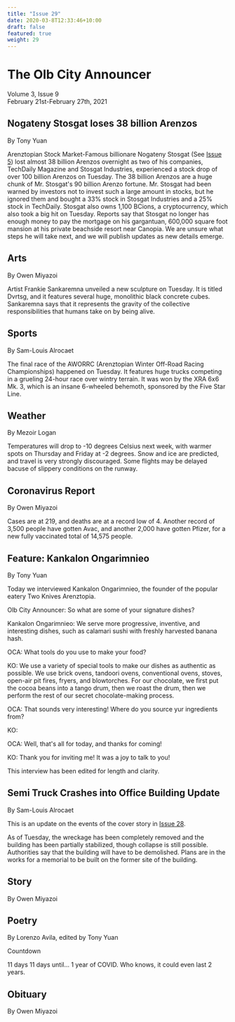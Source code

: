```yaml
---
title: "Issue 29"
date: 2020-03-8T12:33:46+10:00
draft: false
featured: true
weight: 29
---
```


# The Olb City Announcer
Volume 3, Issue 9    
February 21st-February 27th, 2021

## Nogateny Stosgat loses 38 billion Arenzos
By Tony Yuan

Arenztopian Stock Market-Famous billionare Nogateny Stosgat (See [Issue 5](arenztopia.com/news/issue-5)) lost almost 38 billion Arenzos overnight as two of his companies, TechDaily Magazine and Stosgat Industries, experienced a stock drop of over 100 billion Arenzos on Tuesday. The 38 billion Arenzos are a huge chunk of Mr. Stosgat's 90 billion Arenzo fortune. Mr. Stosgat had been warned by investors not to invest such a large amount in stocks, but he ignored them and bought a 33% stock in Stosgat Industries and a 25% stock in TechDaily. Stosgat also owns 1,100 BCions, a cryptocurrency, which also took a big hit on Tuesday. Reports say that Stosgat no longer has enough money to pay the mortgage on his gargantuan, 600,000 square foot mansion at his private beachside resort near Canopia. We are unsure what steps he will take next, and we will publish updates as new details emerge.

## Arts
By Owen Miyazoi

Artist Frankie Sankaremna unveiled a new sculpture on Tuesday. It is titled Dvrtsg, and it features several huge, monolithic black concrete cubes. Sankaremna says that it represents the gravity of the collective responsibilities that humans take on by being alive.

## Sports
By Sam-Louis Alrocaet

The final race of the AWORRC (Arenztopian Winter Off-Road Racing Championships) happened on Tuesday. It features huge trucks competing in a grueling 24-hour race over wintry terrain. It was won by the XRA 6x6 Mk. 3, which is an insane 6-wheeled behemoth, sponsored by the Five Star Line.

## Weather
By Mezoir Logan

Temperatures will drop to -10 degrees Celsius next week, with warmer spots on Thursday and Friday at -2 degrees. Snow and ice are predicted, and travel is very strongly discouraged. Some flights may be delayed bacuse of slippery conditions on the runway.

## Coronavirus Report
By Owen Miyazoi

Cases are at 219, and deaths are at a record low of 4. Another record of 3,500 people have gotten Avac, and another 2,000 have gotten Pfizer, for a new fully vaccinated total of 14,575 people.

## Feature: Kankalon Ongarimnieo
By Tony Yuan

Today we interviewed Kankalon Ongarimnieo, the founder of the popular eatery Two Knives Arenztopia.

Olb City Announcer: So what are some of your signature dishes?

Kankalon Ongarimnieo: We serve more progressive, inventive, and interesting dishes, such as calamari sushi with freshly harvested banana hash. 

OCA: What tools do you use to make your food?

KO: We use a variety of special tools to make our dishes as authentic as possible. We use brick ovens, tandoori ovens, conventional ovens, stoves, open-air pit fires, fryers, and blowtorches.  For our chocolate, we first put the cocoa beans into a tango drum, then we roast the drum, then we perform the rest of our secret chocolate-making process.

OCA: That sounds very interesting! Where do you source yur ingredients from?

KO:

OCA: Well, that's all for today, and thanks for coming!

KO: Thank you for inviting me! It was a joy to talk to you!

This interview has been edited for length and clarity.

## Semi Truck Crashes into Office Building Update
By Sam-Louis Alrocaet

This is an update on the events of the cover story in [Issue 28](https://www.arenztopia.com/news/issue-28/).

As of Tuesday, the wreckage has been completely removed and the building has been partially stabilized, though collapse is still possible. Authorities say that the building will have to be demolished. Plans are in the works for a memorial to be built on the former site of the building.

## Story
By Owen Miyazoi



## Poetry
By Lorenzo Avila, edited by Tony Yuan

Countdown

11 days
11 days until...
1 year of COVID.
Who knows, it could even last 2 years.

## Obituary
By Owen Miyazoi

